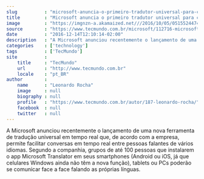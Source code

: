 ```yaml
---
slug          : "microsoft-anuncia-o-primeiro-tradutor-universal-para-conversas-presenciais"
title         : "Microsoft anuncia o primeiro tradutor universal para conversas presenciais"
image         : "https://imgnzn-a.akamaized.net///2016/10/05/05155244749234-t1200x480.jpg"
source        : "https://www.tecmundo.com.br/microsoft/112716-microsoft-anuncia-primeiro-tradutor-universal-conversas-presenciais.htm"
date          : "2016-12-14T12:10:14-02:00"
description   : "A Microsoft anunciou recentemente o lançamento de uma nova ferramenta de tradução universal em tempo real que, de acordo com a empresa, permite facilitar conversas em tempo real entre pessoas falantes de vários idiomas. Segundo a companhia, grupos de até 100 pessoas que instalarem o app Microsoft Translator em seus smartphones (Android ou iOS, já que celulares Windows ainda não têm a nova função), tablets ou PCs poderão se comunicar face a face falando as próprias línguas."
categories    : ['technology']
tags          : ['TecMundo']
site          :
    title     : "TecMundo"
    url       : "http://www.tecmundo.com.br"
    locale    : "pt_BR"
author        :
    name      : "Leonardo Rocha"
    image     : null
    biography : null
    profile   : "https://www.tecmundo.com.br/autor/187-leonardo-rocha/"
    facebook  : null
    twitter   : null
---
```


A Microsoft anunciou recentemente o lançamento de uma nova ferramenta de tradução universal em tempo real que, de acordo com a empresa, permite facilitar conversas em tempo real entre pessoas falantes de vários idiomas. Segundo a companhia, grupos de até 100 pessoas que instalarem o app Microsoft Translator em seus smartphones (Android ou iOS, já que celulares Windows ainda não têm a nova função), tablets ou PCs poderão se comunicar face a face falando as próprias línguas.
